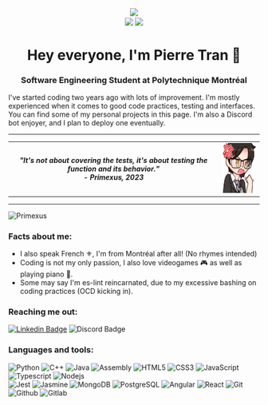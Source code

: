 <div align="center">
    <a> <img src="https://img.shields.io/badge/skill%20issue-on-brightgreen"/> </a>
    <br>
    <a> <img src="https://img.shields.io/badge/es--lint-on-blueviolet"/> </a>
    <a> <img src="https://img.shields.io/badge/based-always-blue"/> </a>
    <h1>Hey everyone, I'm Pierre Tran 👋</h1>
    <h3>Software Engineering Student at Polytechnique Montréal</h3>
</div>
I've started coding two years ago with lots of improvement. I'm mostly experienced when it comes to good code practices, testing and interfaces. You can find some of my personal projects in this page. I'm also a Discord bot enjoyer, and I plan to deploy one eventually.
<hr>

<table align="center">
    <tr>
        <td>
            <i><b> 
                <div align="center">"It's not about covering the tests, it's about testing the function and its behavior."</div>
                <div align="center"> - Primexus, 2023 </div>
            </i></b>
        </td>
        <td><img src="https://github.com/Primexus/Primexus/blob/main/files/mad_prime.png" width=100 height=100></td>
    </tr>
</table>

<hr>

<a> <img src="https://komarev.com/ghpvc/?username=Primexus&label=Profile%20views&color=0e75b6&style=flat" alt="Primexus" /> </a>

### Facts about me:
- I also speak French ⚜️, I'm from Montréal after all! (No rhymes intended) 
- Coding is not my only passion, I also love videogames 🎮 as well as playing piano 🎹.
- Some may say I'm es-lint reincarnated, due to my excessive bashing on coding practices (OCD kicking in).

### Reaching me out:
[![Linkedin Badge](https://img.shields.io/badge/-pierre--tran--canada-blue?style=flat&logo=Linkedin&logoColor=white)](https://www.linkedin.com/in/pierre-tran-canada/)
![Discord Badge](https://img.shields.io/badge/-Coronaxus%239042-blueviolet?style=flat&logo=Discord&logoColor=white)

### Languages and tools:
![Python](https://img.shields.io/badge/-Python-1572B6?style=flat-square&logo=python&logoColor=white)
![C++](https://img.shields.io/badge/-C++-7134EB?style=flat-square&logo=cplusplus&logoColor=white)
![Java](https://img.shields.io/badge/-Java-orange?style=flat-square)
![Assembly](https://img.shields.io/badge/-Assembly%20IA--32-gray?style=flat-square)
![HTML5](https://img.shields.io/badge/-HTML5-E34F26?style=flat-square&logo=html5&logoColor=white)
![CSS3](https://img.shields.io/badge/-CSS-1572B6?style=flat-square&logo=css3)
![JavaScript](https://img.shields.io/badge/-JavaScript-F0DB4F?style=flat-square&logo=javascript&logoColor=black)
![Typescript](https://img.shields.io/badge/-Typescript-blue?style=flat-square&logo=typescript&logoColor=white)
![Nodejs](https://img.shields.io/badge/-Nodejs-3C873A?style=flat-square&logo=Node.js&logoColor=white)
<br>
![Jest](https://img.shields.io/badge/-Jest-C21325?style=flat-square&logo=Jest&logoColor=white)
![Jasmine](https://img.shields.io/badge/-Jasmine-8A4182?style=flat-square&logo=jasmine&logoColor=white)
![MongoDB](https://img.shields.io/badge/-MongoDB-4DB33D?style=flat-square&logo=mongodb&logoColor=white)
![PostgreSQL](https://img.shields.io/badge/-PostgreSQL-blue?style=flat-square&logo=postgresql&logoColor=white)
![Angular](https://img.shields.io/badge/-Angular-DD1B16?style=flat-square&logo=angular&logoColor=white)
![React](https://img.shields.io/badge/-React-61DAFB?style=flat-square&logo=react&logoColor=black)
![Git](https://img.shields.io/badge/-Git-F05032?style=flat-square&logo=git&logoColor=white)
![Github](https://img.shields.io/badge/-Github-181717?style=flat-square&logo=github&logoColor=white)
![Gitlab](https://img.shields.io/badge/-Gitlab-FC6D26?style=flat-square&logo=gitlab&logoColor=white)
